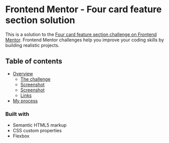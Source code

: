 # Frontend Mentor - Four card feature section solution

This is a solution to the [Four card feature section challenge on Frontend Mentor](https://www.frontendmentor.io/challenges/four-card-feature-section-weK1eFYK). Frontend Mentor challenges help you improve your coding skills by building realistic projects. 

## Table of contents

- [Overview](#overview)
  - [The challenge](#the-challenge)
  - [Screenshot](./sk1.png)
  - [Screenshot](./sk2.png)
  - [Links](#links)
- [My process](#my-process)


### Built with

- Semantic HTML5 markup
- CSS custom properties
- Flexbox


